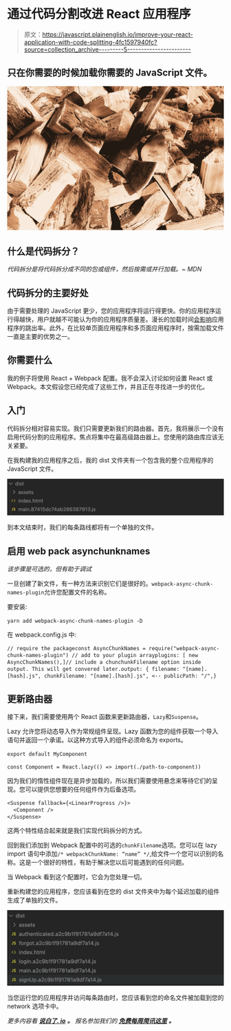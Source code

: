 # 通过代码分割改进 React 应用程序

> 原文：<https://javascript.plainenglish.io/improve-your-react-application-with-code-splitting-4fc1597940fc?source=collection_archive---------5----------------------->

## 只在你需要的时候加载你需要的 JavaScript 文件。

![](img/27759d2abe4acd964814b09cbe69c4a4.png)

## **什么是代码拆分？**

*代码拆分是将代码拆分成不同的包或组件，然后按需或并行加载。~ MDN*

## **代码拆分的主要好处**

由于需要处理的 JavaScript 更少，您的应用程序将运行得更快。你的应用程序运行得越快，用户就越不可能认为你的应用程序质量差。漫长的加载时间[会影响](https://www.dotcom-tools.com/blog/how-fast-should-my-website-load/#:~:text=Ideal%20Website%20Load%20Time%20%E2%80%93%202,in%202%20seconds%20or%20less.)应用程序的跳出率。此外，在比较单页面应用程序和多页面应用程序时，按需加载文件一直是主要的优势之一。

## **你需要什么**

我的例子将使用 React + Webpack 配置。我不会深入讨论如何设置 React 或 Webpack。本文假设您已经完成了这些工作，并且正在寻找进一步的优化。

## **入门**

代码拆分相对容易实现。我们只需要更新我们的路由器。首先，我将展示一个没有启用代码分割的应用程序。焦点将集中在最高级路由器上。您使用的路由库应该无关紧要。

在我构建我的应用程序之后，我的 dist 文件夹有一个包含我的整个应用程序的 JavaScript 文件。

![](img/0e226a353e2a86c5bcd5f2cef0e38f47.png)

到本文结束时，我们的每条路线都将有一个单独的文件。

## **启用 web pack asynchunknames**

*该步骤是可选的，但有助于调试*

一旦创建了新文件，有一种方法来识别它们是很好的。`webpack-async-chunk-names-plugin`允许您配置文件的名称。

要安装:

`yarn add webpack-async-chunk-names-plugin -D`

在 webpack.config.js 中:

```
// require the packageconst AsyncChunkNames = require("webpack-async-chunk-names-plugin") // add to your plugin arrayplugins: [ new AsyncChunkNames(),]// include a chunchunkFilename option inside output. This will get convered later.output: { filename: "[name].[hash].js", chunkFilename: "[name].[hash].js", <-- publicPath: "/",}
```

## **更新路由器**

接下来，我们需要使用两个 React 函数来更新路由器，`Lazy`和`Suspense`。

Lazy 允许您将动态导入作为常规组件呈现。Lazy 函数为您的组件获取一个导入语句并返回一个承诺。以这种方式导入的组件必须命名为 exports。

`export default MyComponent`

```
const Component = React.lazy(() => import(./path-to-component))
```

因为我们的惰性组件现在是异步加载的，所以我们需要使用悬念来等待它们的呈现。您可以提供您想要的任何组件作为后备选项。

```
<Suspense fallback={<LinearProgress />}>
  <Component />
</Suspense>
```

这两个特性结合起来就是我们实现代码拆分的方式。

回到我们添加到 Webpack 配置中的可选的`chunkFilename`选项。您可以在 lazy import 语句中添加`/* webpackChunkName: “name” */`,给文件一个您可以识别的名称。这是一个很好的特性，有助于解决您以后可能遇到的任何问题。

当 Webpack 看到这个配置时，它会为您处理一切。

重新构建您的应用程序，您应该看到在您的 dist 文件夹中为每个延迟加载的组件生成了单独的文件。

![](img/3b62132e440046f4a4ed9ad8b7eb34a1.png)

当您运行您的应用程序并访问每条路由时，您应该看到您的命名文件被加载到您的 network 选项卡中。

*更多内容看* [***说白了. io***](http://plainenglish.io/) ***。*** *报名参加我们的* [***免费每周简讯这里***](http://newsletter.plainenglish.io/) ***。***